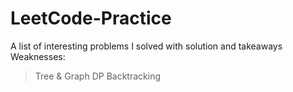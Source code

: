 # LeetCode-Practice
A list of interesting problems I solved with solution and takeaways
Weaknesses: 
> Tree & Graph
> DP
> Backtracking 

